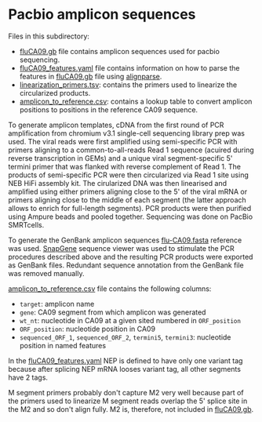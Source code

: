 # Pacbio amplicon sequences
Files in this subdirectory:

 - [fluCA09.gb](fluCA09.gb) file contains amplicon sequences used for pacbio sequencing.
 - [fluCA09_features.yaml](fluCA09_features.yaml) file contains information on how to parse the features in [fluCA09.gb](fluCA09.gb) file using [alignparse](https://jbloomlab.github.io/alignparse/).
 - [linearization_primers.tsv](linearization_primers.tsv): contains the primers used to linearize the circularized products.
 - [amplicon_to_reference.csv](amplicon_to_reference.csv): contains a lookup table to convert amplicon positions to positions in the reference CA09 sequence.

To generate amplicon templates, cDNA from the first round of PCR amplification from  chromium v3.1 single-cell sequencing library prep was used. The viral reads were first amplified using semi-specific PCR with primers aligning to a common-to-all-reads Read 1 sequence (acuired during reverse transcription in GEMs) and a unique viral segment-specific 5' termini primer that was flanked with reverse complement of Read 1. The products of semi-specific PCR  were then circularized via Read 1 site using NEB HiFi assembly kit. The cirularized DNA was then linearised and amplified using either primers aligning close to the 5' of the viral mRNA or primers aligning close to the middle of each segment (the latter approach allows to enrich for full-length segments). PCR products were then purified using Ampure beads and pooled together. Sequencing was done on PacBio SMRTcells.

To generate the GenBank amplicon sequences [flu-CA09.fasta](../flu-CA09.fasta) reference was used. [SnapGene](https://www.snapgene.com/) sequence viewer was used to stimulate the PCR procedures described above and the resulting PCR products were exported as GenBank files. Redundant sequence annotation from the GenBank file was removed manually.

[amplicon_to_reference.csv](amplicon_to_reference.csv) file contains the following columns:
- `target`: amplicon name
- `gene`: CA09 segment from which amplicon was generated
- `wt_nt`: nucleotide in CA09 at a given sited numbered in `ORF_position`
- `ORF_position`: nucleotide position in CA09
- `sequenced_ORF_1`, `sequenced_ORF_2`, `termini5`, `termini3`: nucleotide position in named features

In the [fluCA09_features.yaml](fluCA09_features.yaml) NEP is defined to have only one variant tag because after splicing NEP mRNA looses variant tag, all other segments have 2 tags.

M segment primers probably don't capture M2 very well because part of the primers used to linearize M segment reads overlap the 5' splice site in the M2 and so don't align fully. M2 is, therefore, not included in [fluCA09.gb](fluCA09.gb). 

